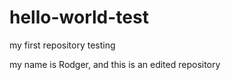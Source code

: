 # hello-world-test
my first repository testing

my name is Rodger, and this is an edited repository
